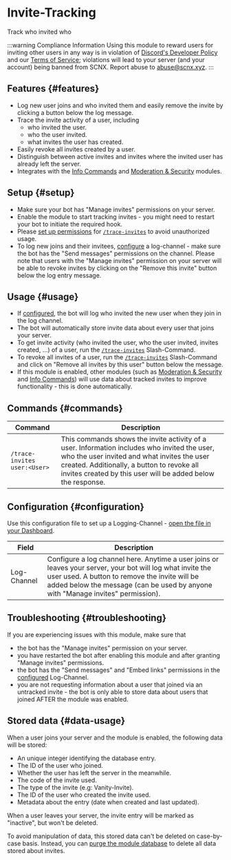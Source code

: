 # Invite-Tracking

Track who invited who

<ModuleOverview moduleName="invite-tracking" />

:::warning Compliance Information
Using this module to reward users for inviting other users in any way is in violation
of [Discord's Developer Policy](https://discord.com/developers/docs/policies-and-agreements/developer-policy) and
our [Terms of Service](https://scootk.it/scnx-tos); violations will lead to your server (and your account) being banned
from SCNX. Report abuse to [abuse@scnx.xyz](mailto:abuse@scnx.xyz).
:::

## Features {#features}

* Log new user joins and who invited them and easily remove the invite by clicking a button below the log message.
* Trace the invite activity of a user, including
  * who invited the user.
  * who the user invited.
  * what invites the user has created.
* Easily revoke all invites created by a user.
* Distinguish between active invites and invites where the invited user has already left the server.
* Integrates with the [Info Commands](./info-commands) and [Moderation & Security](./moderation) modules.

## Setup {#setup}

* Make sure your bot has "Manage invites" permissions on your server.
* Enable the module to start tracking invites - you might need to restart your bot to initiate the required hook.
* Please [set up permissions](./../../slash-commands) for [`/trace-invites`](#commands) to avoid unauthorized usage.
* To log new joins and their invitees, [configure](#configuration) a log-channel - make sure the bot has the "Send
  messages" permissions on the channel. Please note that users with the "Manage invites" permission on your server will
  be able to revoke invites by clicking on the "Remove this invite" button below the log entry message.

## Usage {#usage}

* If [configured](#configuration), the bot will log who invited the new user when they join in the log channel.
* The bot will automatically store invite data about every user that joins your server.
* To get invite activity (who invited the user, who the user invited, invites created, …) of a user, run
  the [`/trace-invites`](#commands) Slash-Command.
* To revoke all invites of a user, run the [`/trace-invites`](#commands) Slash-Command and click on "Remove all invites
  by this user" button below the message.
* If this module is enabled, other modules (such as [Moderation & Security](./moderation)
  and [Info Commands](./info-commands)) will use data about tracked invites to improve functionality - this is done
  automatically.

## Commands {#commands}

<SlashCommandExplanation />

| Command                      | Description                                                                                                                                                                                                                                               |
|------------------------------|-----------------------------------------------------------------------------------------------------------------------------------------------------------------------------------------------------------------------------------------------------------|
| `/trace-invites user:<User>` | This commands shows the invite activity of a user. Information includes who invited the user, who the user invited and what invites the user created. Additionally, a button to revoke all invites created by this user will be added below the response. |

## Configuration {#configuration}

Use this configuration file to set up a
Logging-Channel - [open the file in your Dashboard](https://scnx.app/glink?page=bot/configuration?query=invit&file=invite-tracking|config).

| Field       | Description                                                                                                                                                                                                                                    |
|-------------|------------------------------------------------------------------------------------------------------------------------------------------------------------------------------------------------------------------------------------------------|
| Log-Channel | Configure a log channel here. Anytime a user joins or leaves your server, your bot will log what invite the user used. A button to remove the invite will be added below the message (can be used by anyone with "Manage invites" permission). |

## Troubleshooting {#troubleshooting}

If you are experiencing issues with this module, make sure that

* the bot has the "Manage invites" permission on your server.
* you have restarted the bot after enabling this module and after granting "Manage invites" permissions.
* the bot has the "Send messages" and "Embed links" permissions in the [configured](#configuration) Log-Channel.
* you are not requesting information about a user that joined via an untracked invite - the bot is only able to store
  data about users that joined AFTER the module was enabled.

## Stored data {#data-usage}

When a user joins your server and the module is enabled, the following data will be stored:

* An unique integer identifying the database entry.
* The ID of the user who joined.
* Whether the user has left the server in the meanwhile.
* The code of the invite used.
* The type of the invite (e.g: Vanity-Invite).
* The ID of the user who created the invite used.
* Metadata about the entry (date when created and last updated).

When a user leaves your server, the invite entry will be marked as "inactive", but won't be deleted.

To avoid manipulation of data, this stored data can't be deleted on case-by-case basis. Instead, you
can [purge the module database](./../../additional-features#reset-module-database) to delete all data stored about
invites.